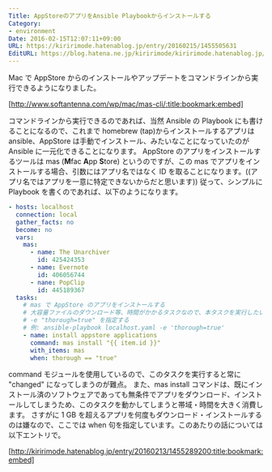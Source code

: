 ```yaml
---
Title: AppStoreのアプリをAnsible Playbookからインストールする
Category:
- environment
Date: 2016-02-15T12:07:11+09:00
URL: https://kiririmode.hatenablog.jp/entry/20160215/1455505631
EditURL: https://blog.hatena.ne.jp/kiririmode/kiririmode.hatenablog.jp/atom/entry/10328537792363412202
---
```


Mac で AppStore からのインストールやアップデートをコマンドラインから実行できるようになりました。

[http://www.softantenna.com/wp/mac/mas-cli/:title:bookmark:embed]

コマンドラインから実行できるのであれば、当然 Ansible の Playbook にも書けることになるので、これまで homebrew (tap)からインストールするアプリは ansible、AppStore は手動でインストール、みたいなことになっていたのが Ansible に一元化できることになります。
AppStore のアプリをインストールするツールは mas (**M**fac **A**pp **S**tore) というのですが、この mas でアプリをインストールする場合、引数にはアプリ名ではなく ID を取ることになります。((アプリ名ではアプリを一意に特定できないからだと思います))
従って、シンプルに Playbook を書くのであれば、以下のようになります。

```yaml
- hosts: localhost
  connection: local
  gather_facts: no
  become: no
  vars:
    mas:
      - name: The Unarchiver
        id: 425424353
      - name: Evernote
        id: 406056744
      - nane: PopClip
        id: 445189367
  tasks:
    # mas で AppStore のアプリをインストールする
    # 大容量ファイルのダウンロード等、時間がかかるタスクなので、本タスクを実行したい場合は明示的に
    # -e "thorough=true" を指定する
    # 例: ansible-playbook localhost.yaml -e 'thorough=true'
    - name: install appstore applications
      command: mas install "{{ item.id }}"
      with_items: mas
      when: thorough == "true"
```

command モジュールを使用しているので、このタスクを実行すると常に "changed" になってしまうのが難点。
また、mas install コマンドは、既にインストール済のソフトウェアであっても無条件でアプリをダウンロード、インストールしてしまうため、このタスクを動かしてしまうと帯域・時間を大きく消費します。
さすがに 1 GB を超えるアプリを何度もダウンロード・インストールするのは嫌なので、ここでは when 句を指定しています。このあたりの話については以下エントリで。

[http://kiririmode.hatenablog.jp/entry/20160213/1455289200:title:bookmark:embed]
